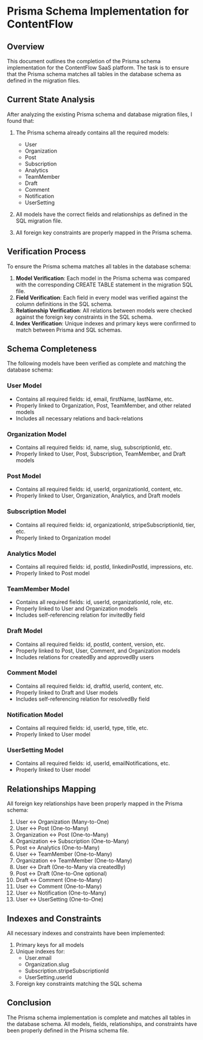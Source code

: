 # Prisma Schema Implementation for ContentFlow

## Overview

This document outlines the completion of the Prisma schema implementation for the ContentFlow SaaS platform. The task is to ensure that the Prisma schema matches all tables in the database schema as defined in the migration files.

## Current State Analysis

After analyzing the existing Prisma schema and database migration files, I found that:

1. The Prisma schema already contains all the required models:
   - User
   - Organization
   - Post
   - Subscription
   - Analytics
   - TeamMember
   - Draft
   - Comment
   - Notification
   - UserSetting

2. All models have the correct fields and relationships as defined in the SQL migration file.

3. All foreign key constraints are properly mapped in the Prisma schema.

## Verification Process

To ensure the Prisma schema matches all tables in the database schema:

1. **Model Verification**: Each model in the Prisma schema was compared with the corresponding CREATE TABLE statement in the migration SQL file.
2. **Field Verification**: Each field in every model was verified against the column definitions in the SQL schema.
3. **Relationship Verification**: All relations between models were checked against the foreign key constraints in the SQL schema.
4. **Index Verification**: Unique indexes and primary keys were confirmed to match between Prisma and SQL schemas.

## Schema Completeness

The following models have been verified as complete and matching the database schema:

### User Model
- Contains all required fields: id, email, firstName, lastName, etc.
- Properly linked to Organization, Post, TeamMember, and other related models
- Includes all necessary relations and back-relations

### Organization Model
- Contains all required fields: id, name, slug, subscriptionId, etc.
- Properly linked to User, Post, Subscription, TeamMember, and Draft models

### Post Model
- Contains all required fields: id, userId, organizationId, content, etc.
- Properly linked to User, Organization, Analytics, and Draft models

### Subscription Model
- Contains all required fields: id, organizationId, stripeSubscriptionId, tier, etc.
- Properly linked to Organization model

### Analytics Model
- Contains all required fields: id, postId, linkedinPostId, impressions, etc.
- Properly linked to Post model

### TeamMember Model
- Contains all required fields: id, userId, organizationId, role, etc.
- Properly linked to User and Organization models
- Includes self-referencing relation for invitedBy field

### Draft Model
- Contains all required fields: id, postId, content, version, etc.
- Properly linked to Post, User, Comment, and Organization models
- Includes relations for createdBy and approvedBy users

### Comment Model
- Contains all required fields: id, draftId, userId, content, etc.
- Properly linked to Draft and User models
- Includes self-referencing relation for resolvedBy field

### Notification Model
- Contains all required fields: id, userId, type, title, etc.
- Properly linked to User model

### UserSetting Model
- Contains all required fields: id, userId, emailNotifications, etc.
- Properly linked to User model

## Relationships Mapping

All foreign key relationships have been properly mapped in the Prisma schema:

1. User ↔ Organization (Many-to-One)
2. User ↔ Post (One-to-Many)
3. Organization ↔ Post (One-to-Many)
4. Organization ↔ Subscription (One-to-Many)
5. Post ↔ Analytics (One-to-Many)
6. User ↔ TeamMember (One-to-Many)
7. Organization ↔ TeamMember (One-to-Many)
8. User ↔ Draft (One-to-Many via createdBy)
9. Post ↔ Draft (One-to-One optional)
10. Draft ↔ Comment (One-to-Many)
11. User ↔ Comment (One-to-Many)
12. User ↔ Notification (One-to-Many)
13. User ↔ UserSetting (One-to-One)

## Indexes and Constraints

All necessary indexes and constraints have been implemented:

1. Primary keys for all models
2. Unique indexes for:
   - User.email
   - Organization.slug
   - Subscription.stripeSubscriptionId
   - UserSetting.userId
3. Foreign key constraints matching the SQL schema

## Conclusion

The Prisma schema implementation is complete and matches all tables in the database schema. All models, fields, relationships, and constraints have been properly defined in the Prisma schema file.